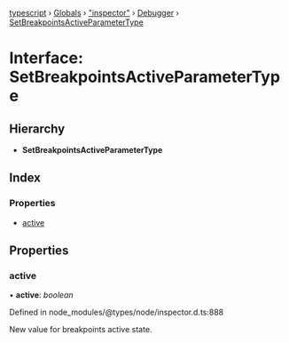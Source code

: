 [typescript](../README.md) › [Globals](../globals.md) › ["inspector"](../modules/_inspector_.md) › [Debugger](../modules/_inspector_.debugger.md) › [SetBreakpointsActiveParameterType](_inspector_.debugger.setbreakpointsactiveparametertype.md)

# Interface: SetBreakpointsActiveParameterType

## Hierarchy

* **SetBreakpointsActiveParameterType**

## Index

### Properties

* [active](_inspector_.debugger.setbreakpointsactiveparametertype.md#active)

## Properties

###  active

• **active**: *boolean*

Defined in node_modules/@types/node/inspector.d.ts:888

New value for breakpoints active state.

